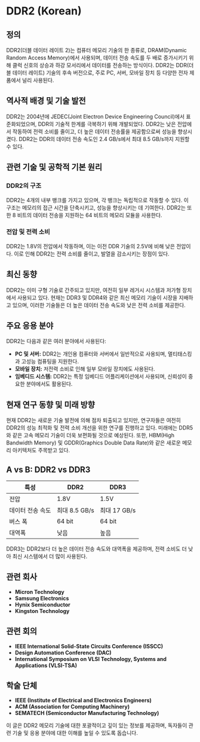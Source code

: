 # DDR2 (Korean)

## 정의
DDR2(더블 데이터 레이트 2)는 컴퓨터 메모리 기술의 한 종류로, DRAM(Dynamic Random Access Memory)에서 사용되며, 데이터 전송 속도를 두 배로 증가시키기 위해 클럭 신호의 상승과 하강 모서리에서 데이터를 전송하는 방식이다. DDR2는 DDR(더블 데이터 레이트) 기술의 후속 버전으로, 주로 PC, 서버, 모바일 장치 등 다양한 전자 제품에서 널리 사용된다.

## 역사적 배경 및 기술 발전
DDR2는 2004년에 JEDEC(Joint Electron Device Engineering Council)에서 표준화되었으며, DDR의 기술적 한계를 극복하기 위해 개발되었다. DDR2는 낮은 전압에서 작동하여 전력 소비를 줄이고, 더 높은 데이터 전송률을 제공함으로써 성능을 향상시켰다. DDR2는 DDR의 데이터 전송 속도인 2.4 GB/s에서 최대 8.5 GB/s까지 지원할 수 있다.

## 관련 기술 및 공학적 기본 원리
### DDR2의 구조
DDR2는 4개의 내부 뱅크를 가지고 있으며, 각 뱅크는 독립적으로 작동할 수 있다. 이 구조는 메모리의 접근 시간을 단축시키고, 성능을 향상시키는 데 기여한다. DDR2는 또한 8 비트의 데이터 전송을 지원하는 64 비트의 메모리 모듈을 사용한다.

### 전압 및 전력 소비
DDR2는 1.8V의 전압에서 작동하며, 이는 이전 DDR 기술의 2.5V에 비해 낮은 전압이다. 이로 인해 DDR2는 전력 소비를 줄이고, 발열을 감소시키는 장점이 있다.

## 최신 동향
DDR2는 이미 구형 기술로 간주되고 있지만, 여전히 일부 레거시 시스템과 저가형 장치에서 사용되고 있다. 현재는 DDR3 및 DDR4와 같은 최신 메모리 기술이 시장을 지배하고 있으며, 이러한 기술들은 더 높은 데이터 전송 속도와 낮은 전력 소비를 제공한다.

## 주요 응용 분야
DDR2는 다음과 같은 여러 분야에서 사용된다:
- **PC 및 서버:** DDR2는 개인용 컴퓨터와 서버에서 일반적으로 사용되며, 멀티태스킹과 고성능 컴퓨팅을 지원한다.
- **모바일 장치:** 저전력 소비로 인해 일부 모바일 장치에도 사용된다.
- **임베디드 시스템:** DDR2는 특정 임베디드 어플리케이션에서 사용되며, 신뢰성이 중요한 분야에서도 활용된다.

## 현재 연구 동향 및 미래 방향
현재 DDR2는 새로운 기술 발전에 의해 점차 퇴출되고 있지만, 연구자들은 여전히 DDR2의 성능 최적화 및 전력 소비 개선을 위한 연구를 진행하고 있다. 미래에는 DDR5와 같은 고속 메모리 기술이 더욱 보편화될 것으로 예상된다. 또한, HBM(High Bandwidth Memory) 및 GDDR(Graphics Double Data Rate)와 같은 새로운 메모리 아키텍처도 주목받고 있다.

## A vs B: DDR2 vs DDR3
| 특성         | DDR2                       | DDR3                       |
|--------------|----------------------------|----------------------------|
| 전압         | 1.8V                       | 1.5V                       |
| 데이터 전송 속도 | 최대 8.5 GB/s              | 최대 17 GB/s               |
| 버스 폭      | 64 bit                    | 64 bit                    |
| 대역폭       | 낮음                       | 높음                       |

DDR3는 DDR2보다 더 높은 데이터 전송 속도와 대역폭을 제공하며, 전력 소비도 더 낮아 최신 시스템에서 더 많이 사용된다.

## 관련 회사
- **Micron Technology**
- **Samsung Electronics**
- **Hynix Semiconductor**
- **Kingston Technology**

## 관련 회의
- **IEEE International Solid-State Circuits Conference (ISSCC)**
- **Design Automation Conference (DAC)**
- **International Symposium on VLSI Technology, Systems and Applications (VLSI-TSA)**

## 학술 단체
- **IEEE (Institute of Electrical and Electronics Engineers)**
- **ACM (Association for Computing Machinery)**
- **SEMATECH (Semiconductor Manufacturing Technology)**

이 글은 DDR2 메모리 기술에 대한 포괄적이고 깊이 있는 정보를 제공하며, 독자들이 관련 기술 및 응용 분야에 대한 이해를 높일 수 있도록 돕습니다.